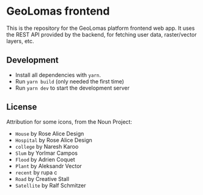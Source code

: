 # GeoLomas frontend

This is the repository for the GeoLomas platform frontend web app.
It uses the REST API provided by the backend, for fetching user data,
raster/vector layers, etc.

## Development

* Install all dependencies with `yarn`.
* Run `yarn build` (only needed the first time)
* Run `yarn dev` to start the development server

## License

Attribution for some icons, from the Noun Project:

- `House` by Rose Alice Design
- `Hospital` by Rose Alice Design
- `college` by Naresh Karoo
- `Slum` by Yorlmar Campos
- `Flood` by Adrien Coquet
- `Plant` by Aleksandr Vector
- `recent` by rupa c
- `Road` by Creative Stall
- `Satellite` by Ralf Schmitzer
